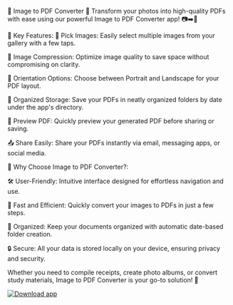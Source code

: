 📸 Image to PDF Converter 📄 Transform your photos into high-quality PDFs with ease using our powerful Image to PDF Converter app! 📷➡️📑

🌟 Key Features:
📸 Pick Images: Easily select multiple images from your gallery with a few taps.

🔧 Image Compression: Optimize image quality to save space without compromising on clarity.

🔄 Orientation Options: Choose between Portrait and Landscape for your PDF layout.

📂 Organized Storage: Save your PDFs in neatly organized folders by date under the app's directory.

👀 Preview PDF: Quickly preview your generated PDF before sharing or saving.

📤 Share Easily: Share your PDFs instantly via email, messaging apps, or social media.

🎯 Why Choose Image to PDF Converter?:

🛠️ User-Friendly: Intuitive interface designed for effortless navigation and use.

💨 Fast and Efficient: Quickly convert your images to PDFs in just a few steps.

📅 Organized: Keep your documents organized with automatic date-based folder creation.

🔒 Secure: All your data is stored locally on your device, ensuring privacy and security.

Whether you need to compile receipts, create photo albums, or convert study materials, Image to PDF Converter is your go-to solution! 🌟


[![Download app]([https://s.cafebazaar.ir/2/images/get-cafebazaar-en.png])](https://cafebazaar.ir/app/com.sajjadtalakoob.image_to_pdf)
